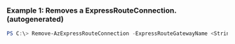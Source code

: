 ### Example 1: Removes a ExpressRouteConnection. (autogenerated)
```powershell
PS C:\> Remove-AzExpressRouteConnection -ExpressRouteGatewayName <String> -Name testConnection -ResourceGroupName $ExpressRouteGateway.ResourceGroupName
```

